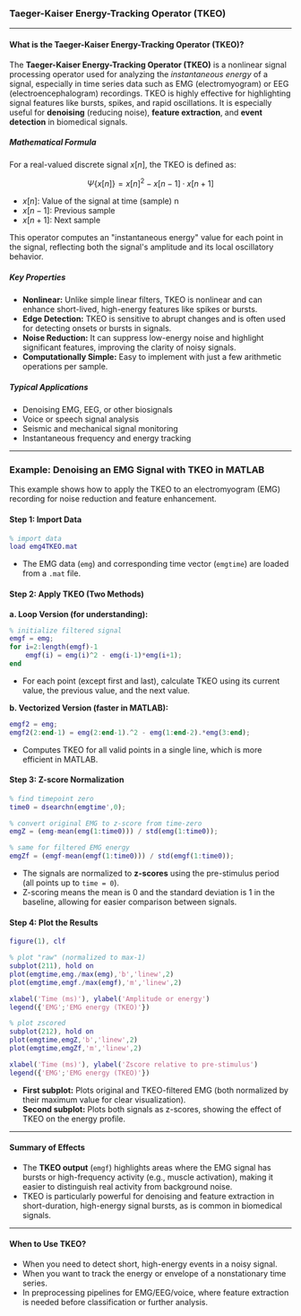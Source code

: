 ### Taeger-Kaiser Energy-Tracking Operator (TKEO)

---

#### What is the Taeger-Kaiser Energy-Tracking Operator (TKEO)?

The **Taeger-Kaiser Energy-Tracking Operator (TKEO)** is a nonlinear signal processing operator used for analyzing the *instantaneous energy* of a signal, especially in time series data such as EMG (electromyogram) or EEG (electroencephalogram) recordings. TKEO is highly effective for highlighting signal features like bursts, spikes, and rapid oscillations. It is especially useful for **denoising** (reducing noise), **feature extraction**, and **event detection** in biomedical signals.

##### Mathematical Formula

For a real-valued discrete signal $x[n]$, the TKEO is defined as:

$$
\Psi\{x[n]\} = x[n]^2 - x[n-1] \cdot x[n+1]
$$

* $x[n]$: Value of the signal at time (sample) n
* $x[n-1]$: Previous sample
* $x[n+1]$: Next sample

This operator computes an "instantaneous energy" value for each point in the signal, reflecting both the signal's amplitude and its local oscillatory behavior.

##### Key Properties

* **Nonlinear:** Unlike simple linear filters, TKEO is nonlinear and can enhance short-lived, high-energy features like spikes or bursts.
* **Edge Detection:** TKEO is sensitive to abrupt changes and is often used for detecting onsets or bursts in signals.
* **Noise Reduction:** It can suppress low-energy noise and highlight significant features, improving the clarity of noisy signals.
* **Computationally Simple:** Easy to implement with just a few arithmetic operations per sample.

##### Typical Applications

* Denoising EMG, EEG, or other biosignals
* Voice or speech signal analysis
* Seismic and mechanical signal monitoring
* Instantaneous frequency and energy tracking

---

### Example: Denoising an EMG Signal with TKEO in MATLAB

This example shows how to apply the TKEO to an electromyogram (EMG) recording for noise reduction and feature enhancement.

#### Step 1: Import Data

```matlab
% import data
load emg4TKEO.mat
```

* The EMG data (`emg`) and corresponding time vector (`emgtime`) are loaded from a `.mat` file.

#### Step 2: Apply TKEO (Two Methods)

**a. Loop Version (for understanding):**

```matlab
% initialize filtered signal
emgf = emg;
for i=2:length(emgf)-1
    emgf(i) = emg(i)^2 - emg(i-1)*emg(i+1);
end
```

* For each point (except first and last), calculate TKEO using its current value, the previous value, and the next value.

**b. Vectorized Version (faster in MATLAB):**

```matlab
emgf2 = emg;
emgf2(2:end-1) = emg(2:end-1).^2 - emg(1:end-2).*emg(3:end);
```

* Computes TKEO for all valid points in a single line, which is more efficient in MATLAB.

#### Step 3: Z-score Normalization

```matlab
% find timepoint zero
time0 = dsearchn(emgtime',0);

% convert original EMG to z-score from time-zero
emgZ = (emg-mean(emg(1:time0))) / std(emg(1:time0));

% same for filtered EMG energy
emgZf = (emgf-mean(emgf(1:time0))) / std(emgf(1:time0));
```

* The signals are normalized to **z-scores** using the pre-stimulus period (all points up to `time = 0`).
* Z-scoring means the mean is 0 and the standard deviation is 1 in the baseline, allowing for easier comparison between signals.

#### Step 4: Plot the Results

```matlab
figure(1), clf

% plot "raw" (normalized to max-1)
subplot(211), hold on
plot(emgtime,emg./max(emg),'b','linew',2)
plot(emgtime,emgf./max(emgf),'m','linew',2)

xlabel('Time (ms)'), ylabel('Amplitude or energy')
legend({'EMG';'EMG energy (TKEO)'})

% plot zscored
subplot(212), hold on
plot(emgtime,emgZ,'b','linew',2)
plot(emgtime,emgZf,'m','linew',2)

xlabel('Time (ms)'), ylabel('Zscore relative to pre-stimulus')
legend({'EMG';'EMG energy (TKEO)'})
```

* **First subplot:** Plots original and TKEO-filtered EMG (both normalized by their maximum value for clear visualization).
* **Second subplot:** Plots both signals as z-scores, showing the effect of TKEO on the energy profile.

---

#### **Summary of Effects**

* The **TKEO output** (`emgf`) highlights areas where the EMG signal has bursts or high-frequency activity (e.g., muscle activation), making it easier to distinguish real activity from background noise.
* TKEO is particularly powerful for denoising and feature extraction in short-duration, high-energy signal bursts, as is common in biomedical signals.

---

#### **When to Use TKEO?**

* When you need to detect short, high-energy events in a noisy signal.
* When you want to track the energy or envelope of a nonstationary time series.
* In preprocessing pipelines for EMG/EEG/voice, where feature extraction is needed before classification or further analysis.
